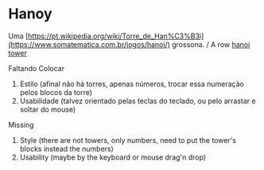 # Hanoy

Uma [https://pt.wikipedia.org/wiki/Torre_de_Han%C3%B3i](https://www.somatematica.com.br/jogos/hanoi/) grossona. / A row [hanoi tower](https://en.wikipedia.org/wiki/Tower_of_Hanoi)

Faltando Colocar

  1. Estilo (afinal não há torres, apenas números, trocar essa numeração pelos blocos da torre)
  2. Usabilidade (talvez orientado pelas teclas do teclado, ou pelo arrastar e soltar do mouse)
  
Missing

  1. Style (there are not towers, only numbers, need to put the tower's blocks instead the numbers)
  2. Usability (maybe by the keyboard or mouse drag'n drop)
  